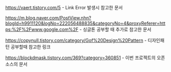 https://vaert.tistory.com/5   - Link Error 발생시 참고한 문서

https://m.blog.naver.com/PostView.nhn?blogId=h9911120&logNo=222056488835&categoryNo=4&proxyReferer=https:%2F%2Fwww.google.com%2F - 싱글톤 공부할 때 추가로 참고한 문서

https://copynull.tistory.com/category/Gof%20Design%20Pattern  - 디자인패턴 공부할때 참고한 링크

https://blockdmask.tistory.com/369?category=360851            - 이번 프로젝트의 오픈소스의 문서
